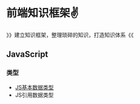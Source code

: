 # 前端知识框架:v:

》》建立知识框架，整理琐碎的知识，打造知识体系《《



## JavaScript



### 类型

- [JS基本数据类型](https://github.com/ZHHHH9980/ZH-FEnote/blob/master/JavaScript/类型/JavaScript基本数据类型.md)
- JS引用数据类型
